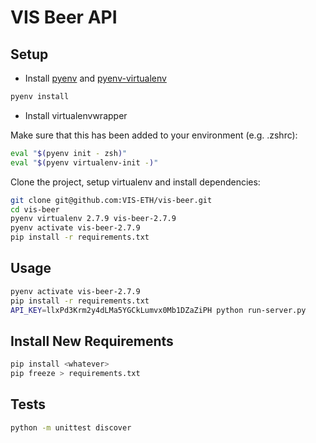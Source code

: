 # VIS Beer API

## Setup

* Install [pyenv](https://github.com/yyuu/pyenv) and [pyenv-virtualenv](https://github.com/yyuu/pyenv-virtualenv)

```sh
pyenv install
```

* Install virtualenvwrapper

Make sure that this has been added to your environment (e.g. .zshrc):

```sh
eval "$(pyenv init - zsh)"
eval "$(pyenv virtualenv-init -)"
```

Clone the project, setup virtualenv and install dependencies:

```sh
git clone git@github.com:VIS-ETH/vis-beer.git
cd vis-beer
pyenv virtualenv 2.7.9 vis-beer-2.7.9
pyenv activate vis-beer-2.7.9
pip install -r requirements.txt
```

## Usage

```sh
pyenv activate vis-beer-2.7.9
pip install -r requirements.txt
API_KEY=llxPd3Krm2y4dLMa5YGCkLumvx0Mb1DZaZiPH python run-server.py
```

## Install New Requirements

```sh
pip install <whatever>
pip freeze > requirements.txt
```

## Tests

```sh
python -m unittest discover
```
